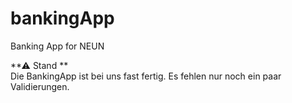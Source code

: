 # bankingApp
Banking App for NEUN

**⚠ Stand **  
Die BankingApp ist bei uns fast fertig. Es fehlen nur noch ein paar Validierungen.

